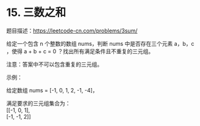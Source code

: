 # 15. 三数之和
题目描述：https://leetcode-cn.com/problems/3sum/  

给定一个包含 n 个整数的数组 nums，判断 nums 中是否存在三个元素 a，b，c ，使得 a + b + c = 0 ？找出所有满足条件且不重复的三元组。

注意：答案中不可以包含重复的三元组。


示例：

给定数组 nums = [-1, 0, 1, 2, -1, -4]，

满足要求的三元组集合为：  
[[-1, 0, 1],  
  [-1, -1, 2]]